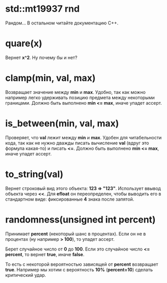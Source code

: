 
# std::mt19937 rnd

Рандом... В остальном читайте документацию C++.

# quare(x)

Вернет **x^2**. Ну почему бы и нет?

# clamp(min, val, max)

Возвращает значение между **min** и **max**. Удобно, так как можно например легко удерживать позицию предмета между некоторыми границами. Должно быть выполнено **min <= max**, иначе упадет ассерт.

# is_between(min, val, max)

Проверяет, что **val** лежит между **min** и **max**. Удобен для читабельности кода, так как не нужно дважды писать вычисление **val** (вдруг это формула какая-то) и писать **<=**. Должно быть выполнено **min <= max**, иначе упадет ассерт.

# to_string(val)

Вернет строковый вид этого объекта: **123 => "123"**. Использует ввывод объекта через **<<**. Для **efloat** он переопределен, чтобы выводить его в стандартном виде: фиксированные **4** знака после запятой.

# randomness(unsigned int percent)

Принимает **percent** (некоторый шанс в процентах). Если он не в процентах (ну например **> 100**), то упадет ассерт.

Берет случайное число от **0** до **100**. Если это случайное число **<= percent**, то вернет **true**, иначе **false**. 

То есть с некоторой вероятностью зависящей от **percent** возвращает **true**. Например мы хотим с вероятность **10%** (**percent=10**) сделать критический удар.